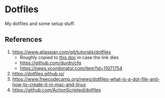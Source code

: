 # Dotfiles

My dotfiles and some setup stuff.

## References

1. https://www.atlassian.com/git/tutorials/dotfiles
    * Roughly copied to [this doc](./docs/HowToStoreDotfiles.html) in case the link dies
    * https://github.com/durdn/cfg
    * https://news.ycombinator.com/item?id=11071754
1. https://dotfiles.github.io/
2. https://www.freecodecamp.org/news/dotfiles-what-is-a-dot-file-and-how-to-create-it-in-mac-and-linux
3. https://github.com/ActionScripted/dotfiles
